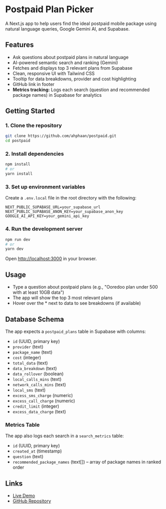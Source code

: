 # Postpaid Plan Picker

A Next.js app to help users find the ideal postpaid mobile package using natural language queries, Google Gemini AI, and Supabase.

## Features
- Ask questions about postpaid plans in natural language
- AI-powered semantic search and ranking (Gemini)
- Fetches and displays top 3 relevant plans from Supabase
- Clean, responsive UI with Tailwind CSS
- Tooltip for data breakdowns, provider and cost highlighting
- GitHub link in footer
- **Metrics tracking:** Logs each search (question and recommended package names) in Supabase for analytics

## Getting Started

### 1. Clone the repository
```bash
git clone https://github.com/ahphaan/postpaid.git
cd postpaid
```

### 2. Install dependencies
```bash
npm install
# or
yarn install
```

### 3. Set up environment variables
Create a `.env.local` file in the root directory with the following:
```env
NEXT_PUBLIC_SUPABASE_URL=your_supabase_url
NEXT_PUBLIC_SUPABASE_ANON_KEY=your_supabase_anon_key
GOOGLE_AI_API_KEY=your_gemini_api_key
```

### 4. Run the development server
```bash
npm run dev
# or
yarn dev
```

Open [http://localhost:3000](http://localhost:3000) in your browser.

## Usage
- Type a question about postpaid plans (e.g., "Ooredoo plan under 500 with at least 10GB data")
- The app will show the top 3 most relevant plans
- Hover over the * next to data to see breakdowns (if available)

## Database Schema
The app expects a `postpaid_plans` table in Supabase with columns:
- `id` (UUID, primary key)
- `provider` (text)
- `package_name` (text)
- `cost` (integer)
- `total_data` (text)
- `data_breakdown` (text)
- `data_rollover` (boolean)
- `local_calls_mins` (text)
- `network_calls_mins` (text)
- `local_sms` (text)
- `excess_sms_charge` (numeric)
- `excess_call_charge` (numeric)
- `credit_limit` (integer)
- `excess_data_charge` (text)

### Metrics Table
The app also logs each search in a `search_metrics` table:
- `id` (UUID, primary key)
- `created_at` (timestamp)
- `question` (text)
- `recommended_package_names` (text[]) – array of package names in ranked order

## Links
- [Live Demo](#) <!-- Add link if deployed -->
- [GitHub Repository](https://github.com/ahphaan/postpaid)
